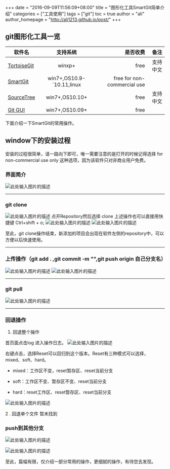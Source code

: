 +++
date = "2016-09-09T11:56:09+08:00"
title = "图形化工具SmartGit简单介绍"
categories = ["工具使用"]
tags = ["git"]
toc = true
author = "ali"
author_homepage =  "http://ali1213.github.io/post/"
+++


## git图形化工具一览

| 软件名        | 支持系统           | 是否收费  |备注|
| ------------- |:-------------:| -----:|------:|
| [TortoiseGit][1]      | winxp+ | free |支持中文|
| [SmartGit][2]      | win7+,OS10.9-`10.11,linux    |free for non-commercial use    ||
| [SourceTree][3] | win7+,OS10.10+      |    free |支持中文|
| [Git GUI][4] | win7+,OS10.09+      |    free |||

下面介绍一下SmartGit的常用操作。
## window下的安装过程
安装的过程很简单，请一路向下即可，唯一需要注意的是打开的时候记得选择
for non-commercial use only 这种选项，因为该软件只对非商业用户免费。


<!-- more -->

### 界面简介
![此处输入图片的描述][5]

***


### git clone
![此处输入图片的描述][6]
点开Repository然后选择 clone
上述操作也可以直接用快捷键 Ctrl+shift + o;
![此处输入图片的描述][7]
![此处输入图片的描述][8]

至此，git clone操作结束，新添加的项目会出现在软件左侧的repository中，可以方便以后快速使用。

***

### 上传操作（git add . ,git commit -m "",git push origin 自己分支名）

![此处输入图片的描述][9]
![此处输入图片的描述][10]

***


### git pull

![此处输入图片的描述][11]

***

### 回退操作

1. 回退整个操作

首页面点击log 进入操作日志。
![此处输入图片的描述][12]

右键点击，选择Reset可以回归到这个版本。Reset有三种模式可以选择，mixed、soft、hard。

- mixed：工作区不变，reset暂存区、reset当前分支

- soft：工作区不变、暂存区不变、reset当前分支

- hard：reset工作区、reset暂存区、reset当前分支


![此处输入图片的描述][13]



2 . 回退单个文件
暂未找到

### push到其他分支

![此处输入图片的描述][14]

![此处输入图片的描述][15]





至此，篇幅有限，仅介绍一部分常用的操作，更细腻的操作，有待您去发现。


  [1]: https://tortoisegit.org/about/
  [2]: http://www.syntevo.com/smartgit/download
  [3]: https://www.sourcetreeapp.com/
  [4]: https://desktop.github.com/
  [5]: http://o92fjw7pr.bkt.clouddn.com/15.png
  [6]: http://o92fjw7pr.bkt.clouddn.com/7.png
  [7]: http://o92fjw7pr.bkt.clouddn.com/8.png
  [8]: http://o92fjw7pr.bkt.clouddn.com/9.png
  [9]: http://o92fjw7pr.bkt.clouddn.com/11.png
  [10]: http://o92fjw7pr.bkt.clouddn.com/12.png
  [11]: http://o92fjw7pr.bkt.clouddn.com/13.png
  [12]: http://o92fjw7pr.bkt.clouddn.com/21.png
  [13]: http://o92fjw7pr.bkt.clouddn.com/22.png
  [14]: http://o92fjw7pr.bkt.clouddn.com/23.png
  [15]: http://o92fjw7pr.bkt.clouddn.com/24.png
